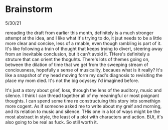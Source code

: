 # Brainstorm

5/30/21

rereading the draft from earlier this month, definitely is a much stronger attempt at the idea, and I like what It's trying to do, it jsut needs to be a little more clear and concise, less of a rmable, even though rambling is part of it. It's like following a train of thought that keeps trying to divert, steering away from an inevitable conclusion, but it can't avoid it. THere's definitely a struture that can orient the thoguhts. There's lots of themes going on, between the dilation of time that we get from the sweeping stream of conciousness, hopefully a sense of musicality, becaues what is it really? It's like a snapshot of my head moving form my dad's diagnosis to revisiting the place my mom died. It's not the big odyssey i'd imagined before.

It's just a story about grief, loss, through the lens of the auditory, music and silence. I think I can thread together all of my meaningful or most poignant thoughts. I can spend some time re constructuing this story into somethign more cogent. As if someone asked me to write about my greif and morning, and its relation to music and silence. THis one in a lot of ways might be the most abstract in style, the least of a plot with characters and action. BUt, it's also going to be real as fuck. So still worth it. 

